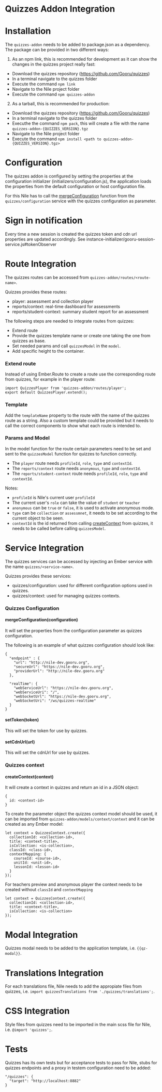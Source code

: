 Quizzes Addon Integration
=========================

# Installation

The `quizzes-addon` needs to be added to package.json as a dependency. The package can be provided in two different ways:

1. As an npm link, this is recommended for development as it can show the changes in the quizzes project really fast:
  - Download the quizzes repository (https://github.com/Gooru/quizzes)
  - In a terminal navigate to the quizzes folder
  - Execute the command `npm link`
  - Navigate to the Nile project folder
  - Execute the command `npm quizzes-addon`
2. As a tarball, this is recommended for production:
  - Download the quizzes repository (https://github.com/Gooru/quizzes)
  - In a terminal navigate to the quizzes folder
  - Executhe the command `npm pack`, this will create a file with the name `quizzes-addon-{QUIZZES_VERSION}.tgz`
  - Navigate to the Nile project folder
  - Execute the command `npm install <path to quizzes-addon-{QUIZZES_VERSION}.tgz>`

# Configuration
The quizzes addon is configured by setting the properties at the configuration initializer (initializers/configuration.js),
the application loads the properties from the default configuration or host configuration file.

For this Nile has to call the [mergeConfiguration](#quizzes-configuration) function from the `quizzes/configuration` service with the quizzes configuration as parameter.

# Sign in notification
Every time a new session is created the quizzes token and cdn url properties are updated accordingly. See instance-initializer/gooru-session-service.js#tokenObserver

# Route Integration
The quizzes routes can be accessed from `quizzes-addon/routes/<route-name>`.

Quizzes provides these routes:
  - player: assessment and collection player
  - reports/context: real-time dashboard for assessments
  - reports/student-context: summary student report for an assessment

The following steps are needed to integrate routes from quizzes:
  - Extend route
  - Provide the quizzes template name or create one taking the one from quizzes as base.
  - Set needed params and call `quizzesModel` in the `model`.
  - Add specific height to the container.

### Extend route
Instead of using Ember.Route to create a route use the corresponding route from quizzes, for example in the player route:

```
import QuizzesPlayer from 'quizzes-addon/routes/player';
export default QuizzesPlayer.extend();
```

### Template
Add the `templateName` property to the route with the name of the quizzes route as a string. Also a custom template could be provided but it needs to call the correct components to show what each route is intended to.

### Params and Model

In the model function for the route certain parameters need to be set and sent to the `quizzesModel` function for quizzes to function correctly.

  - The `player` route needs `profileId`, `role`, `type` and `contextId`.
  - The `reports/context` route needs `anonymous`, `type` and `contextId`.
  - The `reports/student-context` route needs `profileId`, `role`, `type` and `contextId`.

Notes:
  - `profileId` is Nile's current user `profileId`
  - The current user's `role` can take the value of `student` or `teacher`
  - `anonymous` can be `true` or `false`, it is used to activate anonymous mode.
  - `type` can be `collection` or `assessmnet`, it needs to be set according to the current object to be seen.
  - `contextId` is the id returned from calling [createContext](#quizzes-context) from quizzes, it needs to be called before calling `quizzesModel`.

# Service Integration
The quizzes services can be accessed by injecting an Ember service with the name `quizzes/<service-name>`.

Quizzes provides these services:
  - quizzes/configuration: used for different configuration options used in quizzes.
  - quizzes/context: used for managing quizzes contexts.

### Quizzes Configuration

#### mergeConfiguration(configuration)

It will set the properties from the configuration parameter as quizzes configuration.

The following is an example of what quizzes configuration should look like:

```
{
  "endpoint" : {
    "url": "http://nile-dev.gooru.org",
    "secureUrl": "https://nile-dev.gooru.org",
    "providerUrl": "http://nile-dev.gooru.org"
  },

  "realTime": {
    "webServiceUrl": "https://nile-dev.gooru.org",
    "webServiceUri": "/",
    "webSocketUrl": "https://nile-dev.gooru.org",
    "webSocketUri": "/ws/quizzes-realtime"
  }
}
```

#### setToken(token)

This will set the token for use by quizzes.

#### setCdnUrl(url)

This will set the cdnUrl for use by quizzes.

### Quizzes context

#### createContext(context)

It will create a context in quizzes and return an id in a JSON object:

```
{
  id: <context-id>
}
```

To create the parameter object the quizzes context model should be used, it can be imported from `quizzes-addon/models/context/context` and it can be created as any Ember model:

```
let context = QuizzesContext.create({
  collectionId: <collection-id>,
  title: <context-title>,
  isCollection: <is-collection>,
  classId: <class-id>,
  contextMapping: {
    courseId: <course-id>,
    unitId: <unit-id>,
    lessonId: <lesson-id>
  }
});
```

For teachers preview and anonymous player the context needs to be created without `classId` and `contextMapping`
```
let context = QuizzesContext.create({
  collectionId: <collection-id>,
  title: <context-title>,
  isCollection: <is-collection>
});
```

# Modal Integration
Quizzes modal needs to be added to the application template, i.e. `{{qz-modal}}`.

# Translations Integration
For each translations file, Nile needs to add the appropiate files from quizzes, i.e. `import quizzesTranslations from './quizzes/translations';`.

# CSS Integration
Style files from quizzes need to be imported in the main scss file for Nile, i.e. `@import 'quizzes';`.

# Tests
Quizzes has its own tests but for acceptance tests to pass for Nile, stubs for quizzes endpoints and a proxy in testem configuration need to be added:
```
"/quizzes": {
  "target": "http://localhost:8882"
}
```
